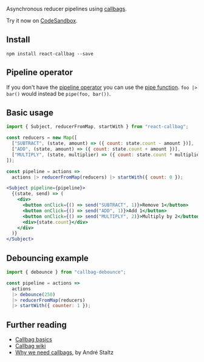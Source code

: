 Asynchronous reducer pipelines using [callbags](https://github.com/staltz/callbag-basics).

Try it now on [CodeSandbox](https://codesandbox.io/s/mozmv6vrmp).

## Install

```
npm install react-callbag --save
```

## Pipeline operator

If you don't have the [pipeline operator](https://github.com/tc39/proposal-pipeline-operator) you can use the [pipe function](https://github.com/staltz/callbag-pipe). `foo |> bar()` would instead be `pipe(foo, bar())`.

## Basic usage

```javascript
import { Subject, reducerFromMap, startWith } from "react-callbag";

const reducers = new Map([
  ["SUBTRACT", (state, amount) => ({ count: state.count - amount })],
  ["ADD", (state, amount) => ({ count: state.count + amount })],
  ["MULTIPLY", (state, multiplier) => ({ count: state.count * multiplier })]
]);

const pipeline = actions =>
  actions |> reducerFromMap(reducers) |> startWith({ count: 0 });
```

```jsx
<Subject pipeline={pipeline}>
  {(state, send) => (
    <div>
      <button onClick={() => send("SUBTRACT", 1)}>Remove 1</button>
      <button onClick={() => send("ADD", 1)}>Add 1</button>
      <button onClick={() => send("MULTIPLY", 2)}>Multiply by 2</button>
      <div>{state.count}</div>
    </div>
  )}
</Subject>
```

## Debouncing example

```javascript
import { debounce } from "callbag-debounce";

const pipeline = actions =>
  actions
  |> debounce(250)
  |> reducerFromMap(reducers)
  |> startWith({ counter: 1 });
```

## Further reading

* [Callbag basics](https://github.com/staltz/callbag-basics)
* [Callbag wiki](https://github.com/callbag/callbag/wiki)
* [Why we need callbags](https://staltz.com/why-we-need-callbags.html), by André Staltz
